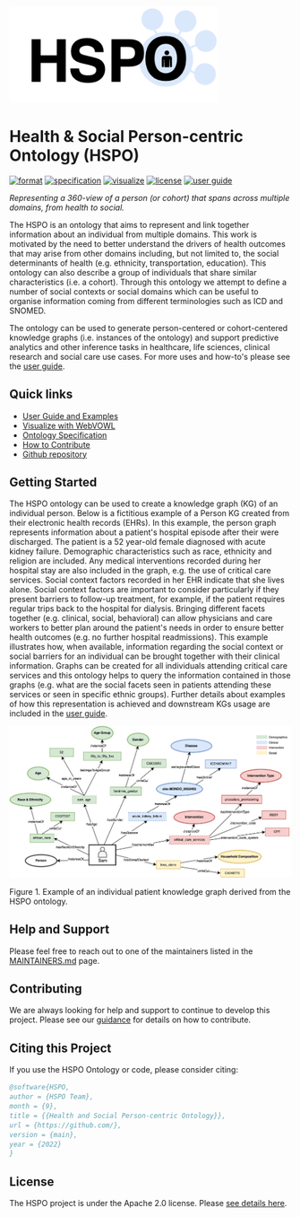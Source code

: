 <img width="373" alt="image" src="docs/img/hspo-logo.png">

# Health & Social Person-centric Ontology  (HSPO)

[![format](https://img.shields.io/badge/Ontology_Format-TTL-blue)](ontology/hspo.ttl)
[![specification](https://img.shields.io/badge/Ontology_Specification-Docs-yellow)](https://ibm.github.io/hspo-ontology/ontology-specification/)
[![visualize](https://img.shields.io/badge/Visualize-WebVOWL-blue)](https://ibm.github.io/hspo-ontology/ontology-specification/webvowl/index.html#)
[![license](https://img.shields.io/badge/License-Apache_2.0-green.svg)](LICENSE)
[![user guide](https://img.shields.io/badge/User_Guide-Docs-yellow)](https://ibm.github.io/hspo-ontology/)

*Representing a 360-view of a person (or cohort) that spans across multiple domains, from health to social.*

The HSPO is an ontology that aims to represent and link together information about an individual from multiple domains. This work is motivated by the need to better understand the drivers of health outcomes that may arise from other domains including, but not limited to, the social determinants of health (e.g. ethnicity, transportation, education). This ontology can also describe a group of individuals that share similar characteristics (i.e. a cohort). Through this ontology we attempt to define a number of social contexts or social domains which can be useful to organise information coming from different terminologies such as ICD and SNOMED. 

The ontology can be used to generate person-centered or cohort-centered knowledge graphs (i.e. instances of the ontology) and support predictive analytics and other inference tasks in healthcare, life sciences, clinical research and social care use cases. For more uses and how-to's please see the [user guide](https://ibm.github.io/hspo-ontology/).

## Quick links

- [User Guide and Examples](https://ibm.github.io/hspo-ontology/)
- [Visualize with WebVOWL](https://ibm.github.io/hspo-ontology/ontology-specification/webvowl/index.html#)
- [Ontology Specification](https://ibm.github.io/hspo-ontology/ontology-specification/)
- [How to Contribute](CONTRIBUTING.md)
- [Github repository](https://github.com/IBM/hspo-ontology)

## Getting Started

The HSPO ontology can be used to create a knowledge graph (KG) of an individual person. Below is a fictitious example of a Person KG created from their electronic health records (EHRs). In this example, the person graph represents information about a patient's hospital episode after their were discharged. The patient is a 52 year-old female diagnosed with acute kidney failure. Demographic characteristics such as race, ethnicity and religion are included. Any medical interventions recorded during her hospital stay are also included in the graph, e.g. the use of critical care services. Social context factors recorded in her EHR indicate that she lives alone. Social context factors are important to consider particularly if they present barriers to follow-up treatment, for example, if the patient requires regular trips back to the hospital for dialysis. Bringing different facets together (e.g. clinical, social, behavioral) can allow physicians and care workers to better plan around the patient's needs in order to ensure better health outcomes (e.g. no further hospital readmissions). This example illustrates how, when available, information regarding the social context or social barriers for an individual can be brought together with their clinical information. Graphs can be created for all individuals attending critical care services and this ontology helps to query the information contained in those graphs (e.g. what are the social facets seen in patients attending these services or seen in specific ethnic groups). Further details about examples of how this representation is achieved and downstream KGs usage are included in the [user guide](https://ibm.github.io/hspo-ontology/).

<img width="1140" src="img/hspo-sam-main-example.png">

Figure 1. Example of an individual patient knowledge graph derived from the HSPO ontology.

## Help and Support

Please feel free to reach out to one of the maintainers listed in the [MAINTAINERS.md](MAINTAINERS.md) page.

## Contributing 

We are always looking for help and support to continue to develop this project. Please see our [guidance](CONTRIBUTING.md) for details on how to contribute.

## Citing this Project

If you use the HSPO Ontology or code, please consider citing:

```bib
@software{HSPO,
author = {HSPO Team},
month = {9},
title = {{Health and Social Person-centric Ontology}},
url = {https://github.com/},
version = {main},
year = {2022}
}
```

## License

The HSPO project is under the Apache 2.0 license. Please [see details here](LICENSE).
